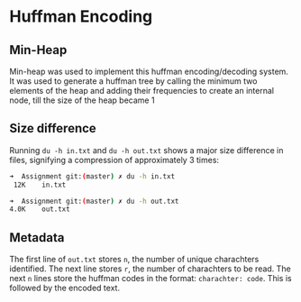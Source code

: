 # Huffman Encoding
## Min-Heap
Min-heap was used to implement this huffman encoding/decoding system. It was used to generate a huffman tree by calling the minimum two elements of the heap and adding their frequencies to create an internal node, till the size of the heap became 1
## Size difference
Running `du -h in.txt` and `du -h out.txt` shows a major size difference in files, signifying a compression of approximately 3 times:

```bash
➜  Assignment git:(master) ✗ du -h in.txt 
 12K    in.txt
```

```bash
➜  Assignment git:(master) ✗ du -h out.txt
4.0K    out.txt
```

## Metadata
The first line of `out.txt` stores `n`, the number of unique charachters identified. The next line stores `r`, the number of charachters to be read. The next `n` lines store the huffman codes in the format: `charachter: code`. This is followed by the encoded text.